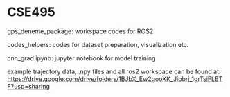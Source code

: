 # CSE495


gps_deneme_package:  workspace codes for ROS2

codes_helpers:  codes for dataset preparation, visualization etc.

cnn_grad.ipynb: jupyter notebook for model training


example trajectory data, .npy files and all ros2 workspace can be found at: https://drive.google.com/drive/folders/1BJbX_Ew2gooXK_Jipbrj_1grTsiFLETF?usp=sharing
